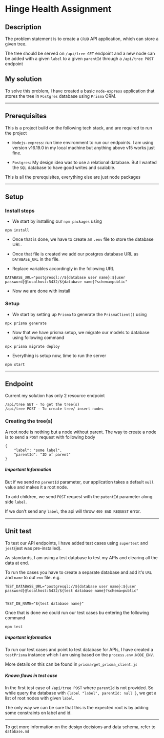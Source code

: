 # Hinge Health Assignment

## Description

The problem statement is to create a `CRUD` API application,
which can store a given tree.

The tree should be served on `/api/tree GET` endpoint and
a new node can be added with a given `label` to a given `parentId`
through a `/api/tree POST` endpoint

## My solution

To solve this problem, I have created a basic `node-express` application
that stores the tree in `Postgres` database using `Prisma` ORM.

---

## Prerequisites

This is a project build on the following tech stack, and are required to run the project

- `Nodejs-express`: run time environment to run our
  endpoints. I am using version v16.19.0 in my
  local machine but anything above v15 works just fine.

- `Postgres`: My design idea was to use a relational database.
  But I wanted the `SQL` database to have good writes and scalable.

This is all the prerequisites, everything else are just node packages

---

## Setup

### Install steps

- We start by installing our `npm packages` using

```shell
npm install
```

- Once that is done, we have to create an `.env` file to store the database URL.

- Once that file is created we add our postgres database URL as `DATABASE_URL` in the file.

- Replace variables accordingly in the following URL

```env
DATABASE_URL="postgresql://${database user name}:${user password}@localhost:5432/${database name}?schema=public"
```

- Now we are done with install

### Setup

- We start by setting up `Prisma` to generate the `PrismaClient()` using

```shell
npx prisma generate
```

- Now that we have prisma setup, we migrate our models to database using following command

```shell
npx prisma migrate deploy
```

- Everything is setup now, time to run the server

```shell
npm start
```

---

## Endpoint

Current my solution has only 2 resource endpoint

```
/api/tree GET - To get the tree(s)
/api/tree POST - To create tree/ insert nodes
```

### Creating the tree(s)

A root node is nothing but a node without parent.
The way to create a node is to send a `POST` request with following body

```
{
	"label": "some label",
	"parentId": "ID of parent"
}
```

##### Important Information

But if we send no `parentId` parameter, our application takes a default `null` value and makes it a root node.

To add children, we send `POST` request with the `patentId` parameter along side `label`.

If we don't send any `label`, the api will throw `400 BAD REQUEST` error.

---

## Unit test

To test our API endpoints, I have added test cases using `supertest`
and `jest`(jest was pre-installed).

As standards, I am using a test database to test my APIs and clearing all the data at end.

To run the cases you have to create a separate database and add it's `URL` and `name` to
out `env` file. e.g.

```
TEST_DATABASE_URL="postgresql://${database user name}:${user password}@localhost:5432/${test database name}?schema=public"


TEST_DB_NAME="${test database name}"
```

Once that is done we could run our test cases bu entering the following command

```shell
npm test
```

##### Important information

To run our test cases and point to test database for APIs, I have created a `testPrisma` instance
which I am using based on the `process.env.NODE_ENV`.

More details on this can be found in `prisma/get_prisma_client.js`

##### Known flaws in test case

In the first test case of `/api/tree POST` where `parentId` is not provided.
So while query the database with `{label "label", parentId: null }`, we get a list
of root nodes with given `label`.

The only way we can be sure that this is the expected root is by adding some constraints on label and id.

---

To get more information on the design decisions and data schema, refer to `database.md`
